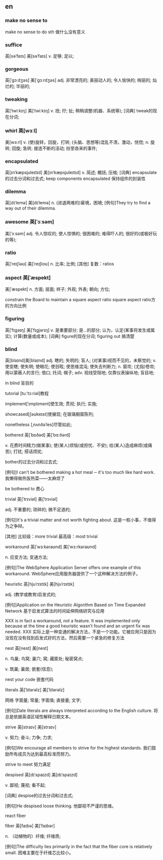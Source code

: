 ## en

### make no sense to

make no sense to do sth
做什么没有意义

### suffice
英[səˈfaɪs] 美[səˈfaɪs]
v.	足够; 足以;

### gorgeous	
英[ˈɡɔːdʒəs] 美[ˈɡɔːrdʒəs]
adj.	非常漂亮的; 美丽动人的; 令人愉快的; 绚丽的; 灿烂的; 华丽的;

### tweaking	
英[ˈtwiːkɪŋ]
美[ˈtwiːkɪŋ]
v.	扭; 拧; 扯; 稍稍调整(机器、系统等);
[词典]	tweak的现在分词;

### whirl	英[wɜːl]
美[wɜːrl]
v.	(使)旋转，回旋，打转; (头脑、思想等)混乱不清，激动，恍惚;
n.	旋转; 回旋; 急转; 接连不断的活动; 纷至沓来的事件;

### encapsulated
英[ɪnˈkæpsjuleɪtɪd]
美[ɪnˈkæpsjuleɪtɪd]
v.	简述; 概括; 压缩;
[词典]	encapsulate的过去分词和过去式;
keep components encapsulated 保持组件的封装性

### dilemma	
英[dɪˈlemə] 美[dɪˈlemə]
n.	(进退两难的)窘境，困境;
[例句]They try to find a way out of their dilemma.

### awesome	英[ˈɔːsəm]
美[ˈɔːsəm]
adj.	令人惊叹的; 使人惊惧的; 很困难的; 难得吓人的; 很好的(或极好玩的等);

### ratio	
英[ˈreɪʃiəʊ] 美[ˈreɪʃioʊ]
n.	比率; 比例;
[其他]	复数：ratios

### aspect	英[ˈæspekt]
美[ˈæspekt]
n.	方面; 层面; 样子; 外观; 外表; 朝向; 方位;

constrain the Board to maintain a square aspect ratio
square aspect ratio方的方向比例

### figuring	
英[ˈfɪɡəɪŋ] 美[ˈfɪɡjərɪŋ]
v.	是重要部分; 是…的部分; 认为，认定(某事将发生或属实); 计算(数量或成本);
[词典]	figure的现在分词;
figuring out 搞清楚 

### blind	
英[blaɪnd]美[blaɪnd]
adj.	瞎的; 失明的; 盲人; (对某事)视而不见的，未察觉的;
v.	使变瞎; 使失明; 使眼花; 使目眩; 使思维混沌; 使失去判断力;
n.	窗帘; (尤指)卷帘; 用以蒙蔽人的言行; 借口; 托词; 幌子;
adv.	视线受阻地; 仅靠仪表操纵地; 盲目地;

in blind
盲目的

tutorial
[tuːˈtɔːriəl]教程

implement[ˈɪmplɪment]使生效; 贯彻; 执行; 实施;

showcased[ʃəʊkeɪst]使展现; 在玻璃橱窗陈列;

nonetheless [ˌnʌnðəˈles]尽管如此;

bothered	英[ˈbɒðəd] 美[ˈbɑːðərd]

v.	花费时间精力(做某事); 使(某人)烦恼(或担忧、不安); 给(某人)造成麻烦(或痛苦); 打扰; 搭话烦扰;

bother的过去分词和过去式;

[例句]I can't be bothered making a hot meal ─ it's too much like hard work.
我懒得做热饭热菜——太麻烦了

be bothered to 费心


trivial	英[ˈtrɪviəl] 美[ˈtrɪviəl]

adj.	不重要的; 琐碎的; 微不足道的;

[例句]It's a trivial matter and not worth fighting about.
这是一桩小事，不值得为之争辩。

[其他]	比较级：more trivial 最高级：most trivial

workaround 英[ˈwɜːkəraʊnd] 美[ˈwɜːrkəraʊnd]

n.	应变方法; 变通方法;

[例句]The WebSphere Application Server offers one example of this workaround.
WebSphere应用服务器提供了一个这种解决方法的例子。

heuristic 英[hjuˈrɪstɪk] 美[hjuˈrɪstɪk]

adj.	(教学或教育)启发式的;

[例句]Application on the Heuristic Algorithm Based on Time Expanded Network
基于启发式算法的时间延伸网络研究与应用

XXX is in fact a workaround, not a feature. 
It was implemented only because at the time a good heuristic wasn’t found and an urgent fix was needed.
XXX 实际上是一种变通的解决方法，不是一个功能。它被应用只是因为没现在没有找到启发式好的方法，然后需要一个紧急的修复方法

nest	英[nest] 美[nest]

n.	鸟巢; 鸟窝; 巢穴; 窝; 藏匿处; 秘密窝点;

v.	筑巢; 巢居; 嵌套(信息);

nest your code 嵌套代码


literals	英[ˈlɪtərəlz] 美[ˈlɪtərəlz]

网络	字面量; 常量; 字面值; 直接量; 文字;

[例句]Date literals are always interpreted according to the English culture.
将总是依据英语区域性解释日期文本。

strive	英[straɪv] 美[straɪv]

v.	努力; 奋斗; 力争; 力求;

[例句]We encourage all members to strive for the highest standards.
我们鼓励所有成员为达到最高标准而努力。

strive to meet 努力满足

despised	英[dɪˈspaɪzd] 美[dɪˈspaɪzd]

v.	鄙视; 蔑视; 看不起;

[词典]	despise的过去分词和过去式;

[例句]He despised loose thinking.
他鄙视不严谨的思维。

react fiber

fiber	英[faɪbə] 美[ˈfaɪbər]

n.	（动植物的）纤维; 纤维质;

[例句]The difficulty lies primarily in the fact that the fiber core is relatively small.
困难主要在于纤维芯比较小。